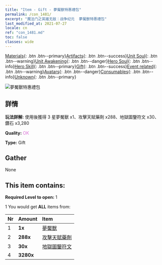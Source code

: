 ```yaml
---
title: "Item - Gift - 夢魘獸特惠禮包"
permalink: /con_1481/
excerpt: "魔法门之英雄无敌：战争纪元  夢魘獸特惠禮包"
last_modified_at: 2021-07-27
locale: cn
ref: "con_1481.md"
toc: false
classes: wide
---
```

 [Materials](/ItemsCN/){: .btn .btn--primary}[Artifacts](/ItemsCN/Artifacts/){: .btn .btn--success}[Unit Soul](/ItemsCN/UnitSoul/){: .btn .btn--warning}[Unit Awakening](/ItemsCN/UnitAwakening/){: .btn .btn--danger}[Hero Soul](/ItemsCN/HeroSoul/){: .btn .btn--info}[Hero Skill](/ItemsCN/HeroSkill/){: .btn .btn--primary}[Gift](/ItemsCN/Gift/){: .btn .btn--success}[Event related](/ItemsCN/Events/){: .btn .btn--warning}[Avatars](/ItemsCN/Avatars/){: .btn .btn--danger}[Consumables](/ItemsCN/Consumables/){: .btn .btn--info}[Unknown](/ItemsCN/Unknown/){: .btn .btn--primary}

 ![夢魘獸特惠禮包](/images/t/i_907095.png)

## 詳情
 **玩法詳解:** 使用後獲得 3 星夢魘獸 x1、攻擊天賦藥劑 x288、地獄圖鑒符文 x30、鑽石 x3,280

 **Quality:** <span style="color: #DA70D6">OK</span>

 **Type:** Gift

## Gather

  None

## This item contains:

 **Required Level to open:** 1

 1 You would get **ALL** items  from:

  | Nr | Amount |     Item    |
  |:---|:-------|:------------|
  | 1 |  **1x** | [夢魘獸](/cn/units/Nightmare/) |  | 
  | 2 |  **288x** | [攻擊天賦藥劑](/cn/Items/con_786/) |  | 
  | 3 |  **30x** | [地獄圖鑒符文](/cn/Items/con_777/) |  | 
  | 4 |  **3280x** | <i class="fas fa-gem"/> |  | 
